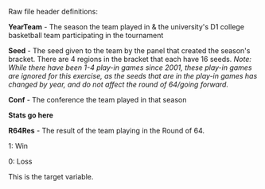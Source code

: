 Raw file header definitions:

**YearTeam** - The season the team played in & the university's D1 college basketball team participating in the tournament

**Seed** - The seed given to the team by the panel that created the season's bracket. There are 4 regions in the bracket that each have 16 seeds.
  *Note: While there have been 1-4 play-in games since 2001, these play-in games are ignored for this exercise, as the seeds that are in the play-in games has changed by year, and do not affect the round of 64/going forward.*
  
**Conf** - The conference the team played in that season

**Stats go here**

**R64Res** - The result of the team playing in the Round of 64.

  1: Win
  
  0: Loss
  
  This is the target variable.
